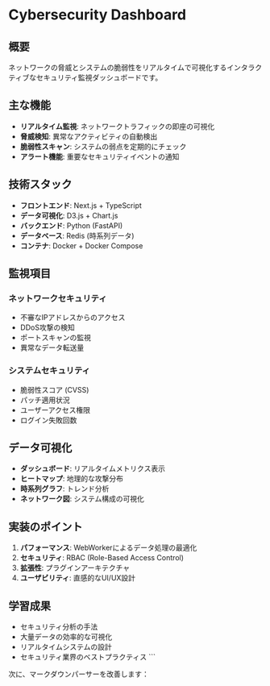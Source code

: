 # Cybersecurity Dashboard

## 概要
ネットワークの脅威とシステムの脆弱性をリアルタイムで可視化するインタラクティブなセキュリティ監視ダッシュボードです。

## 主な機能
- **リアルタイム監視**: ネットワークトラフィックの即座の可視化
- **脅威検知**: 異常なアクティビティの自動検出
- **脆弱性スキャン**: システムの弱点を定期的にチェック
- **アラート機能**: 重要なセキュリティイベントの通知

## 技術スタック
- **フロントエンド**: Next.js + TypeScript
- **データ可視化**: D3.js + Chart.js
- **バックエンド**: Python (FastAPI)
- **データベース**: Redis (時系列データ)
- **コンテナ**: Docker + Docker Compose

## 監視項目
### ネットワークセキュリティ
- 不審なIPアドレスからのアクセス
- DDoS攻撃の検知
- ポートスキャンの監視
- 異常なデータ転送量

### システムセキュリティ
- 脆弱性スコア (CVSS)
- パッチ適用状況
- ユーザーアクセス権限
- ログイン失敗回数

## データ可視化
- **ダッシュボード**: リアルタイムメトリクス表示
- **ヒートマップ**: 地理的な攻撃分布
- **時系列グラフ**: トレンド分析
- **ネットワーク図**: システム構成の可視化

## 実装のポイント
1. **パフォーマンス**: WebWorkerによるデータ処理の最適化
2. **セキュリティ**: RBAC (Role-Based Access Control)
3. **拡張性**: プラグインアーキテクチャ
4. **ユーザビリティ**: 直感的なUI/UX設計

## 学習成果
- セキュリティ分析の手法
- 大量データの効率的な可視化
- リアルタイムシステムの設計
- セキュリティ業界のベストプラクティス
\`\`\`

次に、マークダウンパーサーを改善します：
